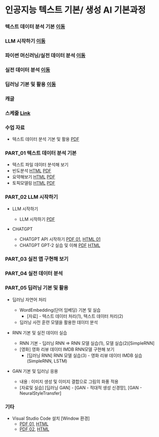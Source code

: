# 인공지능 텍스트 기본/ 생성 AI 기본과정

### 텍스트 데이터 분석 기본 [이동](#PART_01-파이썬-기본-및-실전-프로그래밍)
### LLM 시작하기 [이동](#PART_02-파이썬-기본-라이브러리)
### 파이썬 머신러닝/실전 데이터 분석 [이동](#PART_03-파이썬-머신러닝_실전-데이터-분석)
### 실전 데이터 분석  [이동](#PART_04-실전-데이터-분석)
### 딥러닝 기본 및 활용  [이동](#PART_05-딥러닝-기본-및-활용)
### 캐글

### 스케줄 [Link](./AI_Project_Goorm_Schedule_Daniel_01.pdf)


### 수업 자료
 * 텍스트 데이터 분석 기본 및 활용 [PDF](https://ldjwj.github.io/CLASS_PY_LIB_LEVELUP/00_텍스트데이터분석기본및활용_V10.pdf)

### PART_01 텍스트 데이터 분석 기본
 * 텍스트 파일 데이터 분석해 보기
  * 빈도분석    [HTML](https://ldjwj.github.io/CLASS_PY_LIB_LEVELUP/06_DATA_ANALYSIS/01_텍스트데이터분석1_빈도분석_V10.html)   [PDF](https://ldjwj.github.io/CLASS_PY_LIB_LEVELUP/06_DATA_ANALYSIS/01_텍스트데이터분석1_빈도분석_V10.pdf)
  * 요약해보기   [HTML](https://ldjwj.github.io/CLASS_PY_LIB_LEVELUP/06_DATA_ANALYSIS/01_텍스트데이터분석2_요약_V10.html)     [PDF](https://ldjwj.github.io/CLASS_PY_LIB_LEVELUP/06_DATA_ANALYSIS/01_텍스트데이터분석2_요약_V10.pdf)
  * 토픽모델링   [HTML](https://ldjwj.github.io/CLASS_PY_LIB_LEVELUP/06_DATA_ANALYSIS/01_텍스트데이터분석3_토픽모델링_V10.html) [PDF](https://ldjwj.github.io/CLASS_PY_LIB_LEVELUP/06_DATA_ANALYSIS/01_텍스트데이터분석3_토픽모델링_V10.pdf)


### PART_02 LLM 시작하기
 * LLM 시작하기
   * LLM 시작하기 [PDF](https://ldjwj.github.io/CHATGPT_AI_CLASS/LLM시작하기_V10_wC.pdf)

 * CHATGPT 
   * CHATGPT API 시작하기 [PDF 01](), [HTML 01]()
   * CHATGPT GPT-2 실습 및 이해 [PDF](https://ldjwj.github.io/CHATGPT_AI_CLASS/03_GPT3_Pratice_v10_Colab.pdf) [HTML](https://ldjwj.github.io/CHATGPT_AI_CLASS/03_GPT2_Pratice_wc_v10.html)
   

### PART_03 실전 앱 구현해 보기

### PART_04 실전 데이터 분석 
 
### PART_05 딥러닝 기본 및 활용
 * 딥러닝 자연어 처리
   * WordEmbedding(단어 임베딩) 기본 및 실습 
      * [자료] - 텍스트 데이터 처리(1), 텍스트 데이터 처리(2)
   * 딥러닝 사전 훈련 모델을 활용한 데이터 분석

 * RNN 기본 및 실전 데이터 실습
   * RNN 기본 - 딥러닝 RNN => RNN 모델 실습(1), 모델 실습(2)[SimpleRNN]
   * [영화] 영화 리뷰 데이터 IMDB RNN모델 구현해 보기
     * [딥러닝 RNN] RNN 모델 실습(3) - 영화 리뷰 데이터 IMDB 실습 (SimpleRNN, LSTM)
     
 * GAN 기본 및 딥러닝 응용
   * 내용 : 이미지 생성 및 이미지 결합으로 그림의 화풍 적용
   * [자료및 실습] [딥러닝 GAN] - [GAN - 적대적 생성 신경망], [GAN - NeuralStyleTransfer]
   
### 기타
 * Visual Studio Code 설치 [Window 환경]
   * [PDF 01](./01_START/01_[Window]01_visual_studio_code.pdf), [HTML](https://ldjwj.github.io/CLASS_PY_LIB_LEVELUP/01_START/03_[Window]01_visual_studio_code설치.html)
   * [PDF 02](./01_START/01_[Window]02_visual_studio_code(2).pdf), [HTML](https://ldjwj.github.io/CLASS_PY_LIB_LEVELUP/01_START/03_[Window]02_visual_studio_code설치(2).html)
